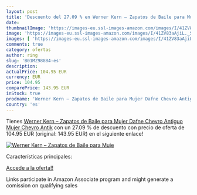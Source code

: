 ```yaml
---
layout: post
title: 'Descuento del 27.09 % en Werner Kern – Zapatos de Baile para Muje'
date: 
thumbnailImage: 'https://images-eu.ssl-images-amazon.com/images/I/41ZV83aAjiL._SL200_.jpg'
image: 'https://images-eu.ssl-images-amazon.com/images/I/41ZV83aAjiL._SL200_.jpg'
images: [ 'https://images-eu.ssl-images-amazon.com/images/I/41ZV83aAjiL._SL200_.jpg' ]
comments: true
category: ofertas
author: ring
slug: 'B01MZ988B4-es'
description:
actualPrice: 104.95 EUR
currency: EUR
price: 104.95
comparePrice: 143.95 EUR
inStock: true
prodname: 'Werner Kern – Zapatos de Baile para Mujer Dafne Chevro Antiguo  Mujer  Chevro Antik'
country: 'es'
---
```


Tienes [Werner Kern – Zapatos de Baile para Mujer Dafne Chevro Antiguo  Mujer  Chevro Antik](https://www.amazon.es/dp/B01MZ988B4/?tag=tolees-21) con un 27.09 % de descuento con precio de oferta de 104.95 EUR (original: 143.95 EUR) en el siguiente enlace!

[![Werner Kern – Zapatos de Baile para Muje](https://images-eu.ssl-images-amazon.com/images/I/41ZV83aAjiL._SL200_.jpg)](https://www.amazon.es/dp/B01MZ988B4/?tag=tolees-21)

Características principales:


[Accede a la oferta!!](https://www.amazon.es/dp/B01MZ988B4/?tag=tolees-21)

Links participate in Amazon Associate program and might generate a comission on qualifying sales


